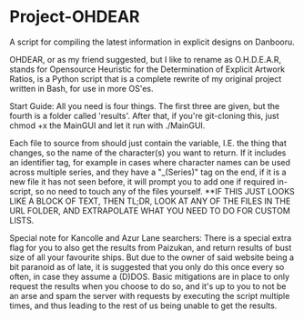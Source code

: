 # Project-OHDEAR
A script for compiling the latest information in explicit designs on Danbooru.

OHDEAR, or as my friend suggested, but I like to rename as O.H.D.E.A.R, stands for Opensource Heuristic for the Determination of Explicit Artwork Ratios, is a Python script that is a complete rewrite of my original project written in Bash, for use in more OS'es. 

Start Guide: All you need is four things. The first three are given, but the fourth is a folder called 'results'. After that, if you're git-cloning this, just chmod +x the MainGUI and let it run with ./MainGUI.

Each file to source from should just contain the variable, I.E. the thing that changes, so the name of the character(s) you want to return. If it includes an identifier tag, for example in cases where character names can be used across multiple series, and they have a "\_(Series)" tag on the end, if it is a new file it has not seen before, it will prompt you to add one if required in-script, so no need to touch any of the files yourself. **IF THIS JUST LOOKS LIKE A BLOCK OF TEXT, THEN TL;DR, LOOK AT ANY OF THE FILES IN THE URL FOLDER, AND EXTRAPOLATE WHAT YOU NEED TO DO FOR CUSTOM LISTS.

Special note for Kancolle and Azur Lane searchers: There is a special extra flag for you to also get the results from Paizukan, and return results of bust size of all your favourite ships. But due to the owner of said website being a bit paranoid as of late, it is suggested that you only do this once every so often, in case they assume a (D)DOS. Basic mitigations are in place to only request the results when you choose to do so, and it's up to you to not be an arse and spam the server with requests by executing the script multiple times, and thus leading to the rest of us being unable to get the results.
